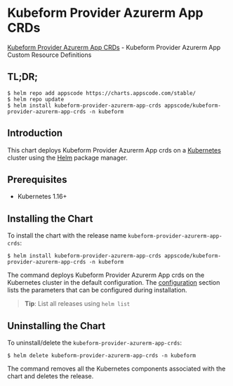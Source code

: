 # Kubeform Provider Azurerm App CRDs

[Kubeform Provider Azurerm App CRDs](https://github.com/kubeform) - Kubeform Provider Azurerm App Custom Resource Definitions

## TL;DR;

```console
$ helm repo add appscode https://charts.appscode.com/stable/
$ helm repo update
$ helm install kubeform-provider-azurerm-app-crds appscode/kubeform-provider-azurerm-app-crds -n kubeform
```

## Introduction

This chart deploys Kubeform Provider Azurerm App crds on a [Kubernetes](http://kubernetes.io) cluster using the [Helm](https://helm.sh) package manager.

## Prerequisites

- Kubernetes 1.16+

## Installing the Chart

To install the chart with the release name `kubeform-provider-azurerm-app-crds`:

```console
$ helm install kubeform-provider-azurerm-app-crds appscode/kubeform-provider-azurerm-app-crds -n kubeform
```

The command deploys Kubeform Provider Azurerm App crds on the Kubernetes cluster in the default configuration. The [configuration](#configuration) section lists the parameters that can be configured during installation.

> **Tip**: List all releases using `helm list`

## Uninstalling the Chart

To uninstall/delete the `kubeform-provider-azurerm-app-crds`:

```console
$ helm delete kubeform-provider-azurerm-app-crds -n kubeform
```

The command removes all the Kubernetes components associated with the chart and deletes the release.


